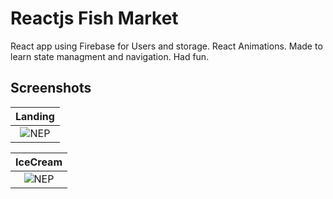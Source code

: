 # Reactjs Fish Market
React app using Firebase for Users and storage. React Animations. Made to learn state managment and navigation. Had fun.




## Screenshots



Landing       |  
:-------------------------:|
![NEP](screenshots/captured1.gif?raw=true "NEP")|  


IceCream                  |  
:-------------------------:|
![NEP](screenshots/captured.gif?raw=true "NEP") |  

